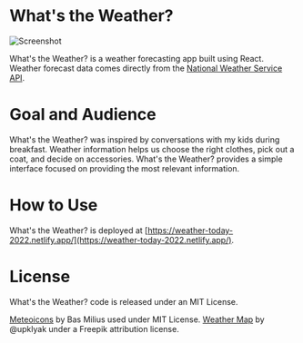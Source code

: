 # What's the Weather?

![Screenshot](/images/weather-screenshot.png)

What's the Weather? is a weather forecasting app built using React. Weather forecast data comes directly from the [National Weather Service API](https://www.weather.gov/documentation/services-web-api).

# Goal and Audience

What's the Weather? was inspired by conversations with my kids during breakfast. Weather information helps us choose the right clothes, pick out a coat, and decide on accessories. What's the Weather? provides a simple interface focused on providing the most relevant information.

# How to Use

What's the Weather? is deployed at [https://weather-today-2022.netlify.app/](https://weather-today-2022.netlify.app/).

# License

What's the Weather? code is released under an MIT License.


[Meteoicons](https://github.com/basmilius/weather-icons) by Bas Milius used under MIT License.
[Weather Map](https://www.freepik.com/free-vector/meteorological-report-weather-forecast-concept_29222674.htm) by @upklyak under a Freepik attribution license.
